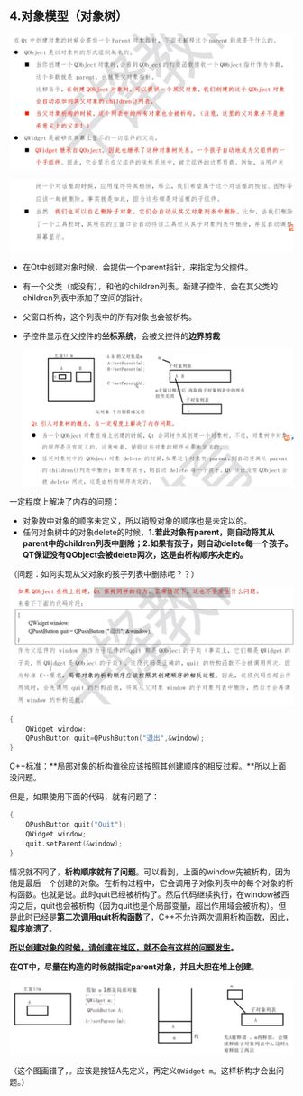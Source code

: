## 4.对象模型（对象树）

![image-20201022110358681](images\image-20201022110358681.png)

![image-20201022112141139](images\image-20201022112141139.png)

- 在Qt中创建对象时候，会提供一个parent指针，来指定为父控件。

- 有一个父类（或没有），和他的children列表。新建子控件，会在其父类的children列表中添加子空间的指针。

- 父窗口析构，这个列表中的所有对象也会被析构。

- 子控件显示在父控件的**坐标系统**，会被父控件的**边界剪裁**

  ![image-20201022140722958](images\image-20201022140722958.png)

一定程度上解决了内存的问题：

- 对象数中对象的顺序未定义，所以销毁对象的顺序也是未定以的。
- 任何对象树中的对象delete的时候，**1.若此对象有parent，则自动将其从parent中的children列表中删除；2.如果有孩子，则自动delete每一个孩子。QT保证没有QObject会被delete两次，这是由析构顺序决定的。**

（问题：如何实现从父对象的孩子列表中删除呢？？）

![image-20201022141309039](images\image-20201022141309039.png)

```cpp
{
    QWidget window;
    QPushButton quit=QPushButton("退出",&window);
}
```







C++标准：**局部对象的析构谁徐应该按照其创建顺序的相反过程。**所以上面没问题。



但是，如果使用下面的代码，就有问题了：

```cpp
{
	QPushButton quit("Quit");
	QWidget window;
	quit.setParent(&window);
}
```

情况就不同了，**析构顺序就有了问题**。可以看到，上面的window先被析构，因为他是最后一个创建的对象。在析构过程中，它会调用子对象列表中的每个对象的析构函数。也就是说。此时quit已经被析构了。然后代码继续执行，在window被西沟之后，quit也会被析构（因为quit也是个局部变量，超出作用域会被析构）。但是此时已经是**第二次调用quit析构函数**了，C++不允许两次调用析构函数，因此，**程序崩溃了**。



**<u>所以创建对象的时候，请创建在堆区，就不会有这样的问题发生</u>。**

**在QT中，尽量在构造的时候就指定parent对象，并且大胆在堆上创建**。

![image-20201022142646714](images\image-20201022142646714.png)

（这个图画错了，。应该是按钮A先定义，再定义`QWidget m`。这样析构才会出问题。）
